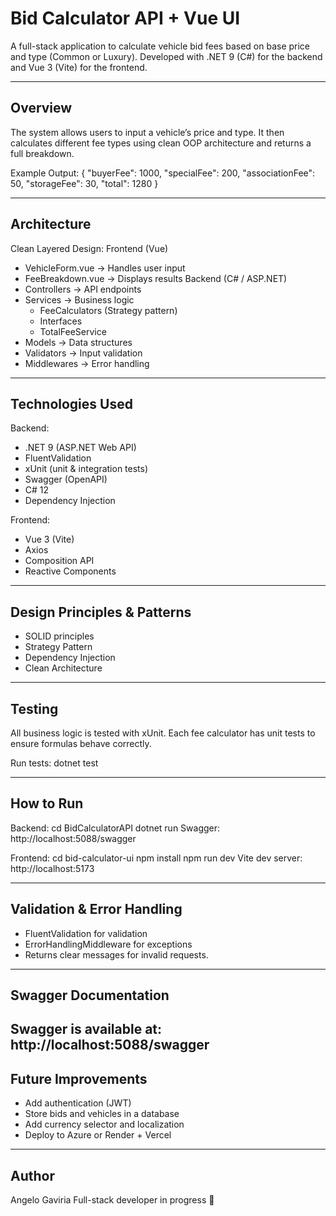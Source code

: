 # Bid Calculator API + Vue UI

A full-stack application to calculate vehicle bid fees based on base price and type (Common or Luxury). Developed with .NET 9 (C#) for the backend and Vue 3 (Vite) for the frontend.

---

## Overview

The system allows users to input a vehicle’s price and type. It then calculates different fee types using clean OOP architecture and returns a full breakdown.

Example Output:
{
  "buyerFee": 1000,
  "specialFee": 200,
  "associationFee": 50,
  "storageFee": 30,
  "total": 1280
}

---

## Architecture

Clean Layered Design:
Frontend (Vue)
  - VehicleForm.vue → Handles user input
  - FeeBreakdown.vue → Displays results
Backend (C# / ASP.NET)
  - Controllers → API endpoints
  - Services → Business logic
    - FeeCalculators (Strategy pattern)
    - Interfaces
    - TotalFeeService
  - Models → Data structures
  - Validators → Input validation
  - Middlewares → Error handling

---

## Technologies Used

Backend:
- .NET 9 (ASP.NET Web API)
- FluentValidation
- xUnit (unit & integration tests)
- Swagger (OpenAPI)
- C# 12
- Dependency Injection

Frontend:
- Vue 3 (Vite)
- Axios
- Composition API
- Reactive Components

---

## Design Principles & Patterns

- SOLID principles
- Strategy Pattern
- Dependency Injection
- Clean Architecture

---

## Testing

All business logic is tested with xUnit.
Each fee calculator has unit tests to ensure formulas behave correctly.

Run tests:
dotnet test

---

## How to Run

Backend:
cd BidCalculatorAPI
dotnet run
Swagger: http://localhost:5088/swagger

Frontend:
cd bid-calculator-ui
npm install
npm run dev
Vite dev server: http://localhost:5173

---

## Validation & Error Handling

- FluentValidation for validation
- ErrorHandlingMiddleware for exceptions
- Returns clear messages for invalid requests.

---

## Swagger Documentation

Swagger is available at:
http://localhost:5088/swagger
---

## Future Improvements

- Add authentication (JWT)
- Store bids and vehicles in a database
- Add currency selector and localization
- Deploy to Azure or Render + Vercel

---

## Author
Angelo Gaviria
Full-stack developer in progress 🚀